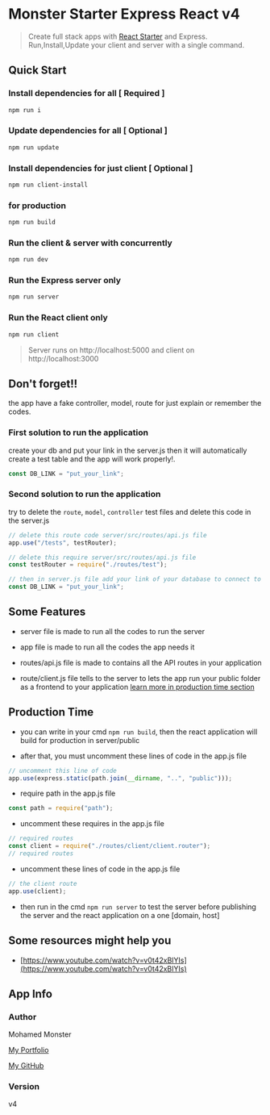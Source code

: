 # Monster Starter Express React v4

> Create full stack apps with [React Starter](https://github.com/Monster-Library/Monster_Starter__React) and Express. Run,Install,Update your client and server with a single command. 

## Quick Start

### Install dependencies for all [ **Required** ]
``` bash
npm run i
```

### Update dependencies for all [ **Optional** ]
``` bash
npm run update
```

### Install dependencies for just client [ **Optional** ]
``` bash
npm run client-install
```

### for production
``` bash
npm run build
```

### Run the client & server with concurrently
``` bash
npm run dev
```

### Run the Express server only
``` bash
npm run server
```

### Run the React client only
``` bash
npm run client
```

> Server runs on http://localhost:5000 and client on http://localhost:3000

## Don't forget!!
the app have a fake controller, model, route for just explain or remember the codes.

### First solution to run the application
create your db and put your link in the server.js then it will automatically create a test table and the app will work properly!.
```js
const DB_LINK = "put_your_link";
```

### Second solution to run the application
try to delete the `route`, `model`, `controller` test files and delete this code in the server.js
```js
// delete this route code server/src/routes/api.js file
app.use("/tests", testRouter);

// delete this require server/src/routes/api.js file
const testRouter = require("./routes/test");

// then in server.js file add your link of your database to connect to the server
const DB_LINK = "put_your_link";
```

## Some Features

* server file is made to run all the codes to run the server

* app file is made to run all the codes the app needs it

* routes/api.js file is made to contains all the API routes in your application

* route/client.js file tells to the server to lets the app run your public folder as a frontend to your application [learn more in production time section](#production-time)


## Production Time
* you can write in your cmd `npm run build`, then the react application will
  build for production in server/public

* after that, you must uncomment these lines of code in the app.js file
``` js
// uncomment this line of code
app.use(express.static(path.join(__dirname, "..", "public")));
```

* require path in the app.js file
```js
const path = require("path");
```

* uncomment these requires in the app.js file
```js
// required routes
const client = require("./routes/client/client.router");
// required routes
```

* uncomment these lines of code in the app.js file
```js
// the client route
app.use(client);
```

* then run in the cmd `npm run server` to test the server before publishing the server and the react application on a one [domain, host]

## Some resources might help you
* [https://www.youtube.com/watch?v=v0t42xBIYIs](https://www.youtube.com/watch?v=v0t42xBIYIs)

## App Info

### Author

Mohamed Monster

[My Portfolio](https://mohamed--monster.web.app/)

[My GitHub](https://github.com/Monster-Mohamed)

### Version

v4